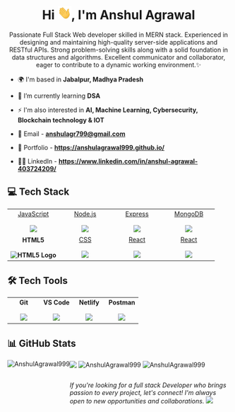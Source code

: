 
<h1 align="center"> Hi <img height="30px" src="https://raw.githubusercontent.com/ABSphreak/ABSphreak/master/gifs/Hi.gif" alt="👋" />, I'm Anshul Agrawal </h1>

<p align="center" >Passionate Full Stack Web developer skilled in MERN stack. Experienced in designing and maintaining high-quality server-side
applications and RESTful APIs. Strong problem-solving skills along with a solid foundation in data structures and algorithms. Excellent communicator and collaborator, eager to contribute to a dynamic working environment.✨</p>

- 🌍 I'm based in **Jabalpur, Madhya Pradesh**

- 🌱 I’m currently learning **DSA**
 
- ⚡ I'm also interested in **AI, Machine Learning, Cybersecurity, Blockchain technology & IOT**

- 📧 Email - **anshulagr799@gmail.com**

- 💼 Portfolio - **https://anshulagrawal999.github.io/**

- 👨‍💻 LinkedIn - **https://www.linkedin.com/in/anshul-agrawal-403724209/**

<h2 align="left"> 💻 Tech Stack</h2>
<table align="center">
  <tbody>
   <tr valign="top">
    <td width="25%" align="center">
        <a href="https://developer.mozilla.org/en-US/docs/Web/JavaScript">
          <span>JavaScript</span><br /><br />
          <img height="64px" src="https://cdn.svgporn.com/logos/javascript.svg" />
        </a>
      </td>
      <td width="25%" align="center">
        <a href="https://nodejs.org/">
          <span>Node.js</span><br /><br />
          <img height="64px" src="https://cdn.svgporn.com/logos/nodejs.svg" />
        </a>
      </td>
      <td width="25%" align="center">
        <a href="http://expressjs.com/">
          <span>Express</span><br /><br />
          <img height="64px" src="https://cdn.svgporn.com/logos/express.svg" />
        </a>
      </td>
      <td width="25%" align="center">
        <a href="https://www.mongodb.org/">
          <span>MongoDB</span><br /><br />
          <img height="64px" src="https://cdn.svgporn.com/logos/mongodb.svg" />
        </a>
      </td>
    </tr> 
    <tr>
      <td width="25%" align="center">
        <a style="font-weight: bold; text-decoration: none;" href="https://www.w3.org/html/">
          <span>HTML5</span><br /><br />
          <img
            height="64px"
            src="https://cdn.svgporn.com/logos/html-5.svg" alt="HTML5 Logo"
          />
        </a>
      </td>
      <td width="25%" align="center">
        <a href="http://www.w3.org/TR/CSS/">
          <span>CSS</span><br /><br />
          <img height="64px" src="https://cdn.svgporn.com/logos/css-3.svg" />
        </a>
      </td>
      <td width="25%" align="center">
        <a href="https://react.dev/">
          <span>React</span><br /><br />
          <img height="64px" src="https://cdn.svgporn.com/logos/react.svg" />
        </a>
      </td>
     <td width="25%" align="center">
        <a href="https://redux.js.org/">
          <span>React</span><br /><br />
          <img height="64px" src="https://cdn.svgporn.com/logos/redux.svg" />
        </a>
      </td>
    </tr>
  </tbody>
</table>


<h2 align="left">🛠️ Tech Tools</h2>
<table align="center">
  <tbody>
    <tr valign="top">
      <td width="25%" align="center">
        <a style="font-weight: bold; text-decoration: none;" href="https://git-scm.com/">
          <span>Git</span><br /><br />
          <img
            height="64px"
            src="https://cdn.svgporn.com/logos/git-icon.svg"
          />
        </a>
      </td>
      <td width="25%" align="center">
        <a style="font-weight: bold; text-decoration: none;" href="https://code.visualstudio.com/">
          <span>VS Code</span><br /><br />
          <img height="64px" src="https://cdn.svgporn.com/logos/visual-studio-code.svg" />
        </a>
      </td>
      <td width="25%" align="center">
        <a style="font-weight: bold; text-decoration: none;" href="https://www.netlify.com/">
          <span>Netlify</span><br /><br />
          <img height="64px" src="https://cdn.svgporn.com/logos/netlify.svg" />
        </a>
      </td>
      <td width="25%" align="center">
        <a style="font-weight: bold; text-decoration: none;" href="https://www.getpostman.com/">
          <span>Postman</span><br /><br />
          <img
            height="64px"
            src="https://cdn.svgporn.com/logos/postman-icon.svg"
          />
        </a>
      </td>
    </tr>
  </tbody>
</table>

<h2 align="left"> 📊 GitHub Stats </h2>
<div>
 
<img align="center" src="https://github-profile-summary-cards.vercel.app/api/cards/profile-details?username=AnshulAgrawal999&theme=dracula&show_icons=true&locale=en" style="height: 160px;" />

<img align="center" src="https://github-readme-stats.vercel.app/api?username=AnshulAgrawal999&show_icons=true&locale=en&theme=react" alt="AnshulAgrawal999" style="height: 160px;" />

<img align="center" src="https://github-readme-streak-stats.herokuapp.com/?user=AnshulAgrawal999&theme=react" alt="AnshulAgrawal999" style="height: 160px;" />

<img align="left" src="https://github-readme-stats.vercel.app/api/top-langs?username=AnshulAgrawal999&show_icons=true&locale=en&layout=compact&theme=react" alt="AnshulAgrawal999" style="height: 160px;" />

</div>

##

<div><em>If you're looking for a full stack Developer who brings passion to every project, let's connect! I'm always open to new opportunities and collaborations.</em> <img src="https://media.giphy.com/media/7j2hfyeVcDtf2/giphy.gif" width="50" /></div>

